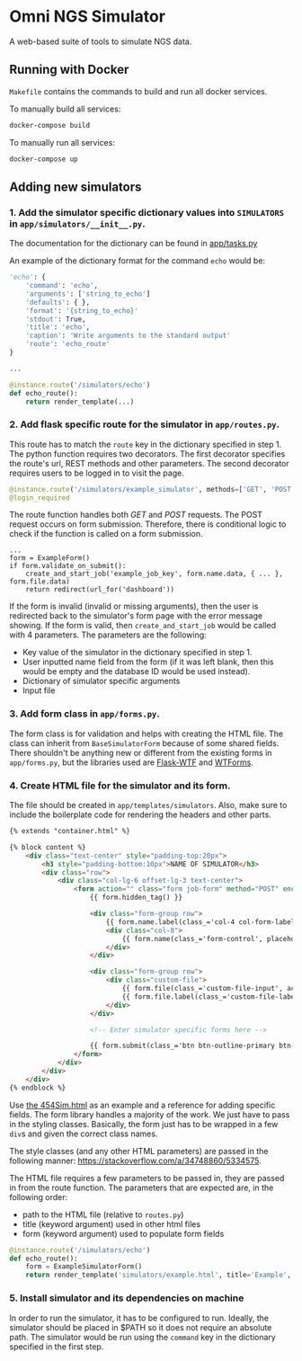# Omni NGS Simulator

A web-based suite of tools to simulate NGS data.

## Running with Docker

`Makefile` contains the commands to build and run all docker services.

To manually build all services:
```bash
docker-compose build
```

To manually run all services:
```bash
docker-compose up
```

## Adding new simulators

### 1. Add the simulator specific dictionary values into `SIMULATORS` in `app/simulators/__init__.py`.

The documentation for the dictionary can be found in [app/tasks.py](https://github.com/vinnyoodles/omni-ngs-simulator/blob/a310525bcc8197711ac0d8925e0dbf4dd7503e38/app/tasks.py#L9-L48)

An example of the dictionary format for the command `echo` would be:

```python
'echo': {
    'command': 'echo',
    'arguments': ['string_to_echo']
    'defaults': { },
    'format': '{string_to_echo}'
    'stdout': True,
    'title': 'echo',
    'caption': 'Write arguments to the standard output'
    'route': 'echo_route'
}

...

@instance.route('/simulators/echo')
def echo_route():
    return render_template(...)
```

### 2. Add flask specific route for the simulator in `app/routes.py`.

This route has to match the `route` key in the dictionary specified in step 1.
The python function requires two decorators. The first decorator specifies the route's url, REST methods and other parameters.
The second decorator requires users to be logged in to visit the page.

```python
@instance.route('/simulators/example_simulator', methods=['GET', 'POST'], strict_slashes=False)
@login_required
```

The route function handles both _GET_ and _POST_ requests. The POST request occurs on form submission. Therefore, there is conditional logic
to check if the function is called on a form submission.

```
...
form = ExampleForm()
if form.validate_on_submit():
    create_and_start_job('example_job_key', form.name.data, { ... }, form.file.data)
    return redirect(url_for('dashboard'))
```
If the form is invalid (invalid or missing arguments), then the user is redirected back to the simulator's form page with the error message showing.
If the form is valid, then `create_and_start_job` would be called with 4 parameters. The parameters are the following:

- Key value of the simulator in the dictionary specified in step 1.
- User inputted name field from the form (if it was left blank, then this would be empty and the database ID would be used instead).
- Dictionary of simulator specific arguments
- Input file

### 3. Add form class in `app/forms.py`.

The form class is for validation and helps with creating the HTML file.
The class can inherit from `BaseSimulatorForm` because of some shared fields.
There shouldn't be anything new or different from the existing forms in `app/forms.py`, but the libraries used are [Flask-WTF](https://flask-wtf.readthedocs.io/en/stable/) and [WTForms](https://wtforms.readthedocs.io/en/stable/index.html).

### 4. Create HTML file for the simulator and its form.

The file should be created in `app/templates/simulators`. Also, make sure to include the boilerplate code for rendering the headers and other parts.

```HTML
{% extends "container.html" %}

{% block content %}
    <div class="text-center" style="padding-top:20px">
        <h3 style="padding-bottom:10px">NAME OF SIMULATOR</h3>
        <div class="row">
            <div class="col-lg-6 offset-lg-3 text-center">
                <form action="" class="form job-form" method="POST" enctype="multipart/form-data" role="form">
                    {{ form.hidden_tag() }}

                    <div class="form-group row">
                        {{ form.name.label(class_='col-4 col-form-label')}}
                        <div class="col-8">
                            {{ form.name(class_='form-control', placeholder='Default - Job ID')}}
                        </div>
                    </div>

                    <div class="form-group row">
                        <div class="custom-file">
                            {{ form.file(class_='custom-file-input', accept='.fasta', required='') }}
                            {{ form.file.label(class_='custom-file-label') }}
                        </div>
                    </div>

                    <!-- Enter simulator specific forms here -->

                    {{ form.submit(class_='btn btn-outline-primary btn-block') }}
                </form>
            </div>
        </div>
    </div>
{% endblock %}
```

Use [the 454Sim.html](https://github.com/vinnyoodles/omni-ngs-simulator/blob/32e5313248f15decc849fee595cc8c9437796b38/app/templates/simulators/454sim.html#L25-L60) as an example and a reference for adding specific fields. The form library handles a majority of the work. We just have to pass in the styling classes. Basically, the form just has to be wrapped in a few `div`s and given the correct class names.

The style classes (and any other HTML parameters) are passed in the following manner: https://stackoverflow.com/a/34748860/5334575.

The HTML file requires a few parameters to be passed in, they are passed in from the route function.
The parameters that are expected are, in the following order:

- path to the HTML file (relative to `routes.py`)
- title (keyword argument) used in other html files
- form (keyword argument) used to populate form fields

```python
@instance.route('/simulators/echo')
def echo_route():
    form = ExampleSimulatorForm()
    return render_template('simulators/example.html', title='Example', form=form)
```

### 5. Install simulator and its dependencies on machine

In order to run the simulator, it has to be configured to run. Ideally, the simulator should be placed in $PATH so it does not require an absolute path. The simulator would be run using the `command` key in the dictionary specified in the first step.


